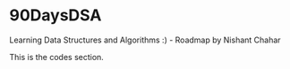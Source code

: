 # 90DaysDSA
Learning Data Structures and Algorithms :) - Roadmap by Nishant Chahar


This is the codes section.
